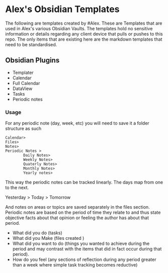 # Alex's Obsidian Templates
 
The following are templates created by #Alex. These are Templates that are used in Alex's various Obsidian Vaults. 
The templates hold no sensitive information or details regarding any client device that pulls or pushes to this repo. 
The only items that are existing here are the markdown templates that need to be standardised.

## Obsidian Plugins

- Templater
- Calendar
- Full Calendar 
- DataView
- Tasks
- Periodic notes
### Usage
For any periodic note (day, week, etc) you will need to save it a folder structure as such

	Calendar>
	Files>
	Notes>
	Periodic Notes >
			Daily Notes>
			Weekly Notes> 
			Quaterly Notes>
			Monthly Notes>
			Yearly notes>

This way the periodic notes can be tracked linearly.
The days map from one to the next.

Yesterday > Today > Tomorrow

And notes on areas or topics are saved separately in the files section.
Periodic notes are based on the period of time they relate to and thus state objective facts about that opinion or feeling the author has about that period.

-  What did you do (tasks)
- What did you Make (files created )
- What did you want to do (things you wanted to achieve during the period and may contrast with the items that did in fact occur during that period).
- How do you feel (any sections of reflection during any period greater than a week where simple task tracking becomes reductive)
